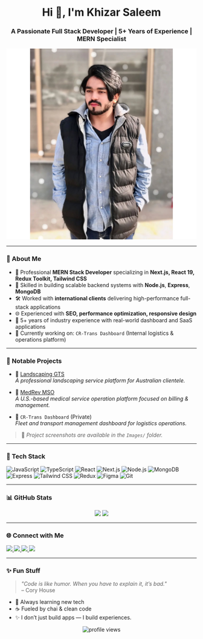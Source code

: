 <h1 align="center">Hi 👋, I'm Khizar Saleem</h1>
<h3 align="center">A Passionate Full Stack Developer | 5+ Years of Experience | MERN Specialist</h3>

<p align="center">
  <img src="./Images/banner.jpg" alt="Khizar Saleem Banner" />
</p>

---

### 🚀 About Me

- 💼 Professional **MERN Stack Developer** specializing in **Next.js, React 19, Redux Toolkit, Tailwind CSS**
- 🧠 Skilled in building scalable backend systems with **Node.js**, **Express**, **MongoDB**
- 🛠 Worked with **international clients** delivering high-performance full-stack applications
- 🌐 Experienced with **SEO, performance optimization, responsive design**
- 🧳 5+ years of industry experience with real-world dashboard and SaaS applications
- 🔭 Currently working on: `CR-Trans Dashboard` (Internal logistics & operations platform)

---

### 💼 Notable Projects

- 🔹 [Landscaping GTS](https://www.landscapinggts.com.au/)  
  *A professional landscaping service platform for Australian clientele.*

- 🔹 [MedRev MSO](https://medrevmso.com/)  
  *A U.S.-based medical service operation platform focused on billing & management.*

- 🔹 `CR-Trans Dashboard` (Private)  
  *Fleet and transport management dashboard for logistics operations.*

> 📁 *Project screenshots are available in the `Images/` folder.*

---

### 🧰 Tech Stack

![JavaScript](https://img.shields.io/badge/-JavaScript-black?style=flat-square&logo=javascript)
![TypeScript](https://img.shields.io/badge/-TypeScript-3178C6?style=flat-square&logo=typescript)
![React](https://img.shields.io/badge/-React-61DAFB?style=flat-square&logo=react)
![Next.js](https://img.shields.io/badge/-Next.js-000000?style=flat-square&logo=nextdotjs)
![Node.js](https://img.shields.io/badge/-Node.js-339933?style=flat-square&logo=node.js)
![MongoDB](https://img.shields.io/badge/-MongoDB-47A248?style=flat-square&logo=mongodb)
![Express](https://img.shields.io/badge/-Express.js-000000?style=flat-square&logo=express)
![Tailwind CSS](https://img.shields.io/badge/-Tailwind-06B6D4?style=flat-square&logo=tailwind-css)
![Redux](https://img.shields.io/badge/-Redux-764ABC?style=flat-square&logo=redux)
![Figma](https://img.shields.io/badge/-Figma-F24E1E?style=flat-square&logo=figma)
![Git](https://img.shields.io/badge/-Git-F05032?style=flat-square&logo=git)

---

### 📊 GitHub Stats

<p align="center">
  <img src="https://github-readme-stats.vercel.app/api?username=khyzarsaleem&show_icons=true&theme=radical" width="47%" />
  <img src="https://github-readme-streak-stats.herokuapp.com/?user=khyzarsaleem&theme=radical" width="47%" />
</p>

---

### 🌐 Connect with Me

<p align="left">
  <a href="https://www.linkedin.com/in/khyzersaleem/"  target="_blank">
    <img src="https://img.shields.io/badge/-LinkedIn-0077B5?style=flat&logo=linkedin" />
  </a>
  <a href="https://www.instagram.com/khyzersaleem/" target="_blank">
    <img src="https://img.shields.io/badge/-Instagram-E4405F?style=flat&logo=instagram" />
  </a>
  <a href="https://x.com/khyzersaleem" target="_blank">
    <img src="https://img.shields.io/badge/-X-000000?style=flat&logo=twitter" />
  </a>
  <a href="mailto:khizarking704@gmail.com" target="_blank">
    <img src="https://img.shields.io/badge/-Email-D14836?style=flat&logo=gmail&logoColor=white" />
  </a>
</p>

---

### ✨ Fun Stuff

> *"Code is like humor. When you have to explain it, it’s bad."*  
> – Cory House

- 🧠 Always learning new tech
- ☕ Fueled by chai & clean code
- ✨ I don’t just build apps — I build experiences.

<p align="center">
  <img src="https://komarev.com/ghpvc/?username=khyzarsaleem&label=Profile%20Views&color=0e75b6&style=flat" alt="profile views" />
</p>
